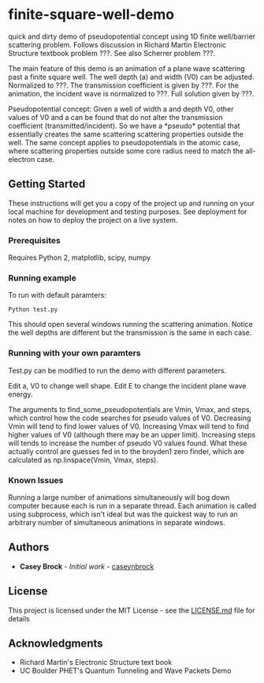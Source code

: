 # finite-square-well-demo

quick and dirty demo of pseudopotential concept using 1D finite well/barrier scattering problem. Follows discussion in Richard Martin Electronic Structure textbook problem ???. See also Scherrer problem ???.

The main feature of this demo is an animation of a plane wave scattering past a finite square well. The well depth (a) and width (V0) can be adjusted. Normalized to ???. The transmission coefficient is given by ???. For the animation, the incident wave is normalized to ???. Full solution given by ???.

Pseudopotential concept:
Given a well of width a and depth V0, other values of V0 and a can be found that do not alter the transmission coefficient (transmitted/incident). So we have a \*pseudo\* potential that essentially creates the same scattering scattering properties outside the well. The same concept applies to pseudopotentials in the atomic case, where scattering properties outside some core radius need to match the all-electron case.



## Getting Started

These instructions will get you a copy of the project up and running on your local machine for development and testing purposes. See deployment for notes on how to deploy the project on a live system.

### Prerequisites

Requires Python 2, matplotlib, scipy, numpy

### Running example

To run with default paramters:

```
Python test.py
```

This should open several windows running the scattering animation. Notice the well depths are different but the transmission is the same in each case.

### Running with your own paramters

Test.py can be modified to run the demo with different parameters.

Edit a, V0 to change well shape. Edit E to change the incident plane wave energy.

The arguments to find\_some\_pseudopotentials are Vmin, Vmax, and steps, which control how the code searches for pseudo values of V0. Decreasing Vmin will tend to find lower values of V0. Increasing Vmax will tend to find higher values of V0 (although there may be an upper limit). Increasing steps will tends to increase the number of pseudo V0 values found. What these actually control are guesses fed in to the broyden1 zero finder, which are calculated as np.linspace(Vmin, Vmax, steps).

### Known Issues

Running a large number of animations simultaneously will bog down computer because each is run in a separate thread. Each animation is called using subprocess, which isn't ideal but was the quickest way to run an arbitrary number of simultaneous animations in separate windows.


## Authors

* **Casey Brock** - *Initial work* - [caseynbrock](https://github.com/caseynbrock)



## License

This project is licensed under the MIT License - see the [LICENSE.md](LICENSE.md) file for details



## Acknowledgments

* Richard Martin's Electronic Structure text book
* UC Boulder PHET's Quantum Tunneling and Wave Packets Demo
